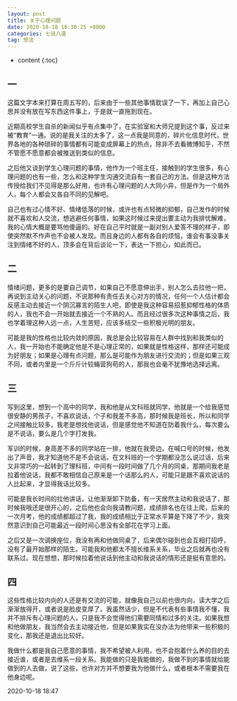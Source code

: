 ```yaml
---
layout: post
title: 关于心理问题
date: 2020-10-18 16:30:25 +0800
categories: 七说八道
tag: 想法
---
```


* content
{:toc}




## 一

这篇文字本来打算在周五写的，后来由于一些其他事情耽误了一下，再加上自己心思并没有放在写东西这件事上，于是就一直拖到现在。

近期高校学生自杀的新闻似乎有点集中了，在实验室和大师兄提到这个事，反过来被“教育”一通。说的是我关注的太多了，这一点我是同意的，碎片化信息时代，世界各地的各种琐碎的事情都有可能变成屏幕上的热点，除非不去看微博知乎，不然不管愿不愿意都会被推送到类似的信息。

之后他又谈到学生心理问题的事情，他作为一个班主任，接触到的学生很多，有心理问题的也有一些，怎么和这种学生沟通交流自有一套自己的方法。但是这种方法传授给我们不见得是那么好用，也许有心理问题的人大同小异，但是作为一个局外人，每个人都会又各自不同的见解吧。

自己也有过心情不好、情绪低落的时候，或许也有点轻微的抑郁，自己发作的时候就不喜欢和人交流，想逃避任何事情，如果这时候过来提出要主动为我排忧解难，我的心情大概是要骂他傻逼的。好在自己平时就是一副对别人爱答不理的样子，即使突然默不作声也不会被人发现。而且身边的人都有各自的烦恼，谁会有事没事关注到情绪不好的人，顶多会在背后谈论一下，表达一下担心，如此而已。

## 二

情绪问题，更多的是要自己调节，如果自己不愿意伸出手，别人怎么去拉他一把，再说到主动关心的问题，不说那种有责任去关心对方的情况，任何一个人估计都会反感主动去接近一个阴沉寡言的陌生人吧，即使是我这种容易招惹抑郁性格的体质的人，我也不会一开始就去接近一个不熟的人。而且经过很多次这种事情之后，我也学着理这种人远一点，人生苦短，应该多结交一些积极光明的朋友。

可能是我的性格也比较内敛的原因，我总是会比较容易在人群中找到和我类似的人，我一开始也不能确定他是不是心理正常的，如果就是性格这样，那样还可能成为好朋友；如果是心理有点问题，那么是可能作为朋友进行交流的；但是如果三观不同，或者内里是一个斤斤计较蝇营狗苟的人，那我也会毫不犹豫地选择远离。

## 三

写到这里，想到一个高中的同学，我和他是从文科班就同学，他就是一个给我感觉很安静的男孩子，不喜欢说话，个子和我差不多高，那时候我是班长，所以和同学之间接触比较多，我老是想找他说话，但是感觉他不知道在防着我什么，每次要么是不说话，要么是几个字打发我。

军训的时候，身高差不多的同学站在一排，他就在我旁边，在喊口号的时候，他发出了声音，我才知道他不是不会说话。在文科班的一个学期都没怎么说过话，后来又非常巧的一起转到了理科班，中间有一段时间做了几个月的同桌，那期间我老是拉着他说话，我都不敢相信自己原来是一个话那么的人，可能只是跟不喜欢说话的人比起来，才显得我话比较多。

可能是我长时间的拉他讲话，让他渐渐卸下防备，有一天居然主动和我说话了，那时候我哦还是很开心的，之后他也会向我请教问题，成绩排名也在往上爬，后来的一次月考，他的成绩都超过了我，我的成绩相比于正常水平算是下降了不少，我突然意识到自己可能最近一段时间心思没有全部花在学习上面。

之后又是一次调换座位，我没有再和他做同桌了，后来偶尔碰到也会互相打招呼，没有了最开始那样的陌生。可能我和他都太不擅长维系关系，毕业之后就再也没有联系过。现在想想，那时候拉着他说话到他主动和我说话的情形还是挺有意思的。

## 四

这些性格比较内向的人还是有交流的可能，就像我自己以前也很内向，读大学之后渐渐放得开，或者说是脸皮变厚了。我虽然话少，但是不代表有些事情我不懂，我并不排斥有心理问题的人，只是我不会觉得他们需要同情和过多的关注。如果我想和他做朋友，我当然会去主动接近他，但是如果我实在没办法为他带来一些积极的变化，那我还是退出比较好。

我做什么都是我自己愿意的事情，我不希望被人利用，也不会抱着什么养的目的去接近谁，或者是去维系一段关系。我能做的只是我能做的，我做不到的事情就给能做到的人去做，说了这些，也许对方并不想要我为他做什么，或者根本不需要我在他身边呢。

2020-10-18 18:47